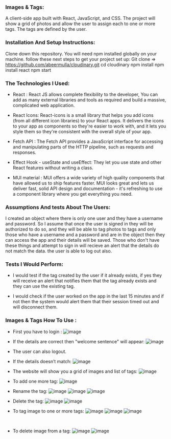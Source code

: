 ### Images & Tags:
A client-side app built with React, JavaScript, and CSS.
The project will show a grid of photos and allow the user to assign each to one or more tags. The tags are defined by the user. 

### Installation And Setup Instructions:
Clone down this repository. You will need npm installed globally on your machine.
follow these next steps to get your project set up: 
Git clone => https://github.com/abeermulla/cloudinary.git
cd cloudinary
npm install
npm install react 
npm start

### The Technologies I Used:
* React : React JS allows complete flexibility to the developer, You can add as many external libraries and tools as required and build a massive, complicated web application.

* React Icons: React-icons is a small library that helps you add icons (from all different icon libraries) to your React apps. It delivers the icons to your app as components so they're easier to work with, and it lets you style them so they're consistent with the overall style of your app.

* Fetch API : The Fetch API provides a JavaScript interface for accessing and manipulating parts of the HTTP pipeline, such as requests and responses.

* Effect Hook - useState and useEffect: They let you use state and other React features without writing a class.

* MUI material : 
MUI offers a wide variety of high quality components that have allowed us to ship features faster.
MUI looks great and lets us deliver fast, solid API design and documentation - it's refreshing to use a component library where you get everything you need.

### Assumptions And tests About The Users:
I created an object where there is only one user and they have a username and password. So I assume that once the user is signed in they will be authorized to do so, and they will be able to tag photos to tags and only those who have a username and a password and are in the object then they can access the app and their details will be saved. 
Those who don't have these things and attempt to sign in will recieve an alert that the details do not match the data.
the user is able to log out also.

### Tests I Would Perform:
* I would test if the tag created by the user if it already exists, if yes they will receive an alert that notifies them that the tag already exists and they can use the existing tag.

* I would check if the user worked on the app in the last 15 minutes and if not then the system would alert them that their session timed out and will disconnect them.


### Images & Tags How To Use :
* First you have to login :
![image](https://user-images.githubusercontent.com/97873678/172328850-ab651f6b-9f39-4a2b-b8f1-995a3fef9e05.png)








* If the details are correct then "welcome sentence" will appear:
![image](https://user-images.githubusercontent.com/97873678/172328895-888f9665-2849-4e67-bfbc-53855a37b7bb.png)






* The user can also logout.
 
* If the details doesn’t match: 
![image](https://user-images.githubusercontent.com/97873678/172328960-3926cc48-69c4-4df7-9cd0-f146f92bf4dc.png)

  




* The website will show you a grid of images and list of tags:
 ![image](https://user-images.githubusercontent.com/97873678/172329011-892a7263-c1b2-494f-b3e4-aee7681e188e.png)



* To add one more tag:
![image](https://user-images.githubusercontent.com/97873678/172329050-e14a8d56-4b6e-46d3-8979-b97a5a8d267f.png)






* Rename the tag:
![image](https://user-images.githubusercontent.com/97873678/172329136-f1091ee3-48b6-43e8-a911-14dda49cb48a.png)
![image](https://user-images.githubusercontent.com/97873678/172329167-769d9414-f901-4717-8707-b35ad78d9d88.png)
![image](https://user-images.githubusercontent.com/97873678/172329213-851041dc-3c65-4952-94fe-98f06325c393.png)






* Delete the tag:
![image](https://user-images.githubusercontent.com/97873678/172329377-a0698ed9-ffd8-4430-9a5c-732a55b92d3f.png)
![image](https://user-images.githubusercontent.com/97873678/172329456-571c0b67-51f9-490e-84a9-2de9c7bfa9c0.png)




* To tag image to one or more tags:
![image](https://user-images.githubusercontent.com/97873678/172329517-277d0fbe-4664-4971-b912-bccb7eeacc0a.png)
![image](https://user-images.githubusercontent.com/97873678/172329590-00428de8-e642-43ff-b570-6454b45ac873.png)
![image](https://user-images.githubusercontent.com/97873678/172329628-33e8a8ae-5d9e-4b27-8e24-a9b0ba23df9b.png)

 


* To delete image from a tag:
![image](https://user-images.githubusercontent.com/97873678/172329674-131fdcb9-c56f-487d-adc2-7ad4c5ddfdc6.png)
![image](https://user-images.githubusercontent.com/97873678/172329716-80133395-c4ef-48f0-8ae1-1ee7e462bb2a.png)

 
